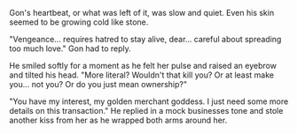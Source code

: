 Gon's heartbeat, or what was left of it, was slow and quiet. Even his skin seemed to be growing cold like stone.

"Vengeance... requires hatred to stay alive, dear... careful about spreading too much love." Gon had to reply.

He smiled softly for a moment as he felt her pulse and raised an eyebrow and tilted his head. "More literal? Wouldn't that kill you? Or at least make you... not you? Or do you just mean ownership?"

"You have my interest, my golden merchant goddess. I just need some more details on this transaction." He replied in a mock businesses tone and stole another kiss from her as he wrapped both arms around her.